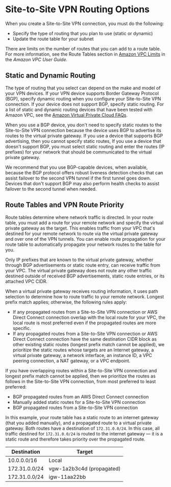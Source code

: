 # Site\-to\-Site VPN Routing Options<a name="VPNRoutingTypes"></a>

When you create a Site\-to\-Site VPN connection, you must do the following:
+ Specify the type of routing that you plan to use \(static or dynamic\)
+ Update the route table for your subnet

There are limits on the number of routes that you can add to a route table\. For more information, see the Route Tables section in [Amazon VPC Limits](https://docs.aws.amazon.com/vpc/latest/userguide/amazon-vpc-limits.html) in the *Amazon VPC User Guide*\.

## Static and Dynamic Routing<a name="vpn-static-dynamic"></a>

The type of routing that you select can depend on the make and model of your VPN devices\. If your VPN device supports Border Gateway Protocol \(BGP\), specify dynamic routing when you configure your Site\-to\-Site VPN connection\. If your device does not support BGP, specify static routing\. For a list of static and dynamic routing devices that have been tested with Amazon VPC, see the [Amazon Virtual Private Cloud FAQs](http://aws.amazon.com/vpn/faqs/#C9)\.

When you use a BGP device, you don't need to specify static routes to the Site\-to\-Site VPN connection because the device uses BGP to advertise its routes to the virtual private gateway\. If you use a device that supports BGP advertising, then you cannot specify static routes, If you use a device that doesn't support BGP, you must select static routing and enter the routes \(IP prefixes\) for your network that should be communicated to the virtual private gateway\. 

We recommend that you use BGP\-capable devices, when available, because the BGP protocol offers robust liveness detection checks that can assist failover to the second VPN tunnel if the first tunnel goes down\. Devices that don't support BGP may also perform health checks to assist failover to the second tunnel when needed\.

## Route Tables and VPN Route Priority<a name="vpn-route-priority"></a>

Route tables determine where network traffic is directed\. In your route table, you must add a route for your remote network and specify the virtual private gateway as the target\. This enables traffic from your VPC that's destined for your remote network to route via the virtual private gateway and over one of the VPN tunnels\. You can enable route propagation for your route table to automatically propagate your network routes to the table for you\.

Only IP prefixes that are known to the virtual private gateway, whether through BGP advertisements or static route entry, can receive traffic from your VPC\. The virtual private gateway does not route any other traffic destined outside of received BGP advertisements, static route entries, or its attached VPC CIDR\.

When a virtual private gateway receives routing information, it uses path selection to determine how to route traffic to your remote network\. Longest prefix match applies; otherwise, the following rules apply:
+ If any propagated routes from a Site\-to\-Site VPN connection or AWS Direct Connect connection overlap with the local route for your VPC, the local route is most preferred even if the propagated routes are more specific\. 
+ If any propagated routes from a Site\-to\-Site VPN connection or AWS Direct Connect connection have the same destination CIDR block as other existing static routes \(longest prefix match cannot be applied\), we prioritize the static routes whose targets are an Internet gateway, a virtual private gateway, a network interface, an instance ID, a VPC peering connection, a NAT gateway, or a VPC endpoint\.

If you have overlapping routes within a Site\-to\-Site VPN connection and longest prefix match cannot be applied, then we prioritize the routes as follows in the Site\-to\-Site VPN connection, from most preferred to least preferred: 
+ BGP propagated routes from an AWS Direct Connect connection 
+ Manually added static routes for a Site\-to\-Site VPN connection
+ BGP propagated routes from a Site\-to\-Site VPN connection

In this example, your route table has a static route to an internet gateway \(that you added manually\), and a propagated route to a virtual private gateway\. Both routes have a destination of `172.31.0.0/24`\. In this case, all traffic destined for `172.31.0.0/24` is routed to the internet gateway — it is a static route and therefore takes priority over the propagated route\.


| Destination | Target | 
| --- | --- | 
| 10\.0\.0\.0/16 | Local | 
| 172\.31\.0\.0/24 | vgw\-1a2b3c4d \(propagated\) | 
| 172\.31\.0\.0/24 | igw\-11aa22bb | 
